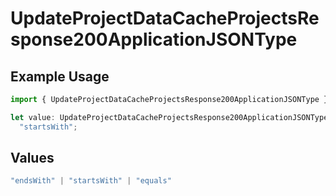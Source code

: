 # UpdateProjectDataCacheProjectsResponse200ApplicationJSONType

## Example Usage

```typescript
import { UpdateProjectDataCacheProjectsResponse200ApplicationJSONType } from "@vercel/sdk/models/operations/updateprojectdatacache.js";

let value: UpdateProjectDataCacheProjectsResponse200ApplicationJSONType =
  "startsWith";
```

## Values

```typescript
"endsWith" | "startsWith" | "equals"
```